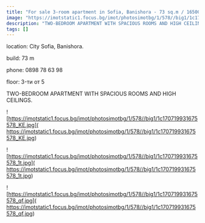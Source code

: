 ```yaml
---
title: "For sale 3-room apartment in Sofia, Banishora - 73 sq.m / 165000 EUR :: imot.bg Ad"
image: "https://imotstatic1.focus.bg/imot/photosimotbg/1/578//big1/1c170719931675578_cW.jpg"
description: "TWO-BEDROOM APARTMENT WITH SPACIOUS ROOMS AND HIGH CEILINGS."
tags: []
---
```


location: City Sofia, Banishora.

build: 73 m

phone: 0898 78 63 98

floor: 3-ти от 5

TWO-BEDROOM APARTMENT WITH SPACIOUS ROOMS AND HIGH CEILINGS.


![https://imotstatic1.focus.bg/imot/photosimotbg/1/578//big1/1c170719931675578_KE.jpg]( https://imotstatic1.focus.bg/imot/photosimotbg/1/578//big1/1c170719931675578_KE.jpg)


![https://imotstatic1.focus.bg/imot/photosimotbg/1/578//big1/1c170719931675578_1t.jpg]( https://imotstatic1.focus.bg/imot/photosimotbg/1/578//big1/1c170719931675578_1t.jpg)


![https://imotstatic1.focus.bg/imot/photosimotbg/1/578//big1/1c170719931675578_qf.jpg]( https://imotstatic1.focus.bg/imot/photosimotbg/1/578//big1/1c170719931675578_qf.jpg)


